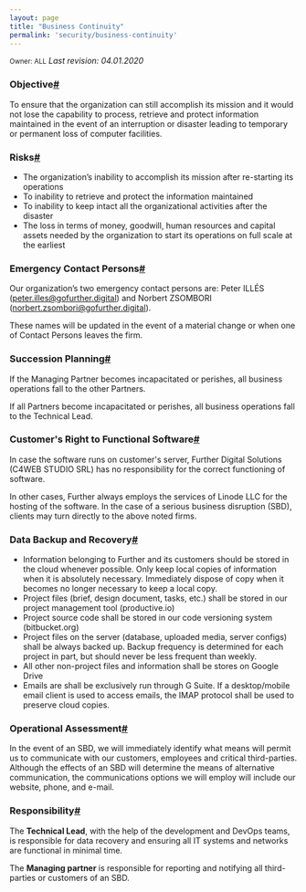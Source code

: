 ```yaml
---
layout: page
title: "Business Continuity"
permalink: 'security/business-continuity'
---
```

<small class="owner">Owner: ALL</small> _Last revision: 04.01.2020_

### Objective[#](#business-continuity-objective)
To ensure that the organization can still accomplish its mission and it would not lose the capability to process, retrieve and protect information maintained in the event of an interruption or disaster leading to temporary or permanent loss of computer facilities.

### Risks[#](#business-continuity-risks)
- The organization’s inability to accomplish its mission after re-starting its operations
- To inability to retrieve and protect the information maintained
- To inability to keep intact all the organizational activities after the disaster
- The loss in terms of money, goodwill, human resources and capital assets needed by the organization to start its operations on full scale at the earliest

### Emergency Contact Persons[#](#business-continuity-emergency-contact)
Our organization’s two emergency contact persons are: Peter ILLÉS (peter.illes@gofurther.digital) and Norbert ZSOMBORI (norbert.zsombori@gofurther.digital).

These names will be updated in the event of a material change or when one of Contact Persons leaves the firm.

### Succession Planning[#](#business-continuity-succession-planning)
If the Managing Partner becomes incapacitated or perishes, all business operations fall to the other Partners.

If all Partners become incapacitated or perishes, all business operations fall to the Technical Lead.

### Customer's Right to Functional Software[#](#business-continuity-functional-software)
In case the software runs on customer's server, Further Digital Solutions (C4WEB STUDIO SRL) has no responsibility for the correct functioning of software.

In other cases, Further always employs the services of Linode LLC for the hosting of the software. In the case of a serious business disruption (SBD), clients may turn directly to the above noted firms.

  
### Data Backup and Recovery[#](#business-continuity-data-backup-recovery)
- Information belonging to Further and its customers should be stored in the cloud whenever possible. Only keep local copies of information when it is absolutely necessary. Immediately dispose of copy when it becomes no longer necessary to keep a local copy.
- Project files (brief, design document, tasks, etc.) shall be stored in our project management tool (productive.io)
- Project source code shall be stored in our code versioning system (bitbucket.org)
- Project files on the server (database, uploaded media, server configs) shall be always backed up. Backup frequency is determined for each project in part, but should never be less frequent than weekly.
- All other non-project files and information shall be stores on Google Drive
- Emails are shall be exclusively run through G Suite. If a desktop/mobile email client is used to access emails, the IMAP protocol shall be used to preserve cloud copies.

### Operational Assessment[#](#business-continuity-operational-assessment)
In the event of an SBD, we will immediately identify what means will permit us to communicate with our customers, employees and critical third-parties. Although the effects of an SBD will determine the means of alternative communication, the communications options we will employ will include our website, phone, and e-mail.


### Responsibility[#](#business-continuity-responsibility)
The __Technical Lead__, with the help of the development and DevOps teams, is responsible for data recovery and ensuring all IT systems and networks are functional in minimal time.

The __Managing partner__ is responsible for reporting and notifying all third-parties or customers of an SBD.